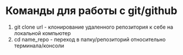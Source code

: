 # Команды для работы с git/github

1. git clone url - клонирование удаленного репозитория к себе на локальной компьютер
2. cd name_repo - переход в папку/репозиторий относительно терминала/консоли

